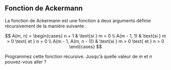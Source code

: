 ## Fonction de Ackermann

La fonction de Ackermann est une fonction à deux arguments définie récursivement de la manière suivante :

$$
A(m, n) = \begin{cases} 
n + 1 & \text{si } m = 0 \\ 
A(m - 1, 1) & \text{si } m > 0 \text{ et } n = 0 \\ 
A(m - 1, A(m, n - 1)) & \text{si } m > 0 \text{ et } n > 0 
\end{cases}
$$

Programmez cette fonction récursive. Jusqu'à quelle valeur de $m$ et $n$ pouvez-vous aller ?
